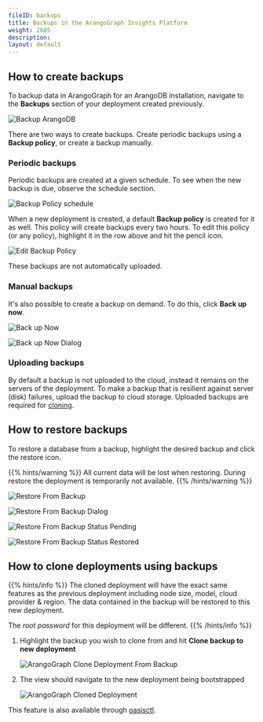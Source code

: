 ```yaml
---
fileID: backups
title: Backups in the ArangoGraph Insights Platform
weight: 2605
description: 
layout: default
---
```

## How to create backups

To backup data in ArangoGraph for an ArangoDB installation, navigate to the
**Backups** section of your deployment created previously.

![Backup ArangoDB](images/arangograph-backup-section.png)

There are two ways to create backups. Create periodic backups using a
**Backup policy**, or create a backup manually.

### Periodic backups

Periodic backups are created at a given schedule. To see when the new backup is
due, observe the schedule section.

![Backup Policy schedule](images/arangograph-backup-policy-schedule.png)

When a new deployment is created, a default **Backup policy** is created for it
as well. This policy will create backups every two hours. To edit this policy
(or any policy), highlight it in the row above and hit the pencil icon.

![Edit Backup Policy](images/arangograph-edit-backup-policy.png)

These backups are not automatically uploaded.

### Manual backups

It's also possible to create a backup on demand. To do this, click **Back up now**.

![Back up Now](images/arangograph-back-up-now.png)

![Back up Now Dialog](images/arangograph-back-up-now-dialog.png)

### Uploading backups

By default a backup is not uploaded to the cloud, instead it remains on the
servers of the deployment. To make a backup that is resilient against server
(disk) failures, upload the backup to cloud storage. Uploaded backups are
required for [cloning](#how-to-clone-deployments-using-backups).

## How to restore backups

To restore a database from a backup, highlight the desired backup and click the restore icon.

{{% hints/warning %}}
All current data will be lost when restoring.
During restore the deployment is temporarily not available.
{{% /hints/warning %}}

![Restore From Backup](images/arangograph-restore-from-backup.png)

![Restore From Backup Dialog](images/arangograph-restore-from-backup-dialog.png)

![Restore From Backup Status Pending](images/arangograph-restore-from-backup-status-pending.png)

![Restore From Backup Status Restored](images/arangograph-restore-from-backup-status-restored.png)

## How to clone deployments using backups

{{% hints/info %}}
The cloned deployment will have the exact same features as the previous
deployment including node size, model, cloud provider & region. The data
contained in the backup will be restored to this new deployment.

The *root password* for this deployment will be different.
{{% /hints/info %}}

1. Highlight the backup you wish to clone from and hit **Clone backup to new deployment**

   ![ArangoGraph Clone Deployment From Backup](images/arangograph-clone-deployment-from-backup.png)

2. The view should navigate to the new deployment being bootstrapped

   ![ArangoGraph Cloned Deployment](images/arangograph-cloned-deployment.png)

This feature is also available through [oasisctl](oasisctl/).
